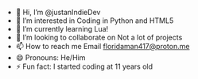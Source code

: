 - 👋 Hi, I’m @justanIndieDev
- 👀 I’m interested in Coding in Python and HTML5
- 🌱 I’m currently learning Lua!
- 💞️ I’m looking to collaborate on Not a lot of projects
- 📫 How to reach me Email floridaman417@proton.me
- 😄 Pronouns: He/Him
- ⚡ Fun fact: I started coding at 11 years old

<!---
justanIndieDev/justanIndieDev is a ✨ special ✨ repository because its `README.md` (this file) appears on your GitHub profile.
You can click the Preview link to take a look at your changes.
--->
